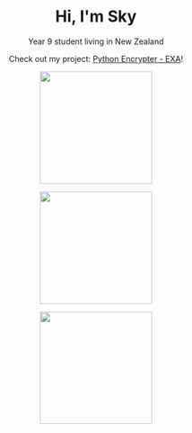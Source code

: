 <h1 align="center">Hi, I'm Sky</h1>

<p align="center">Year 9 student living in New Zealand</p>
<!-- <p align="center">Check out my project <a href="https://xyris-captcha.vercel.app/">Xyris Captcha</a>!</p> -->
<p align="center">Check out my project: <a href="https://github.com/c2y5/EXA/">Python Encrypter - EXA</a>!</p>


<p align="center">
  <a href="https://github.com/c2y5">
    <img height=200 align="center" src="https://streak-stats.demolab.com?user=c2y5&theme=github-dark-blue&date_format=j%2Fn%5B%2FY%5D" />
  </a>
</p>
<p align="center">
  <a href="https://github.com/c2y5">
    <img height=200 align="center" src="https://vercel-stats-omega.vercel.app/api?username=c2y5&theme=github_dark&show_icons=true&count_private=true" />
  </a>
</p>
<p align="center">
  <a href="https://github.com/c2y5">
    <img height=200 align="center" src="https://vercel-stats-omega.vercel.app/api/top-langs/?username=c2y5&theme=github_dark&show_icons=true&layout=compact" />
  </a>
</p>

